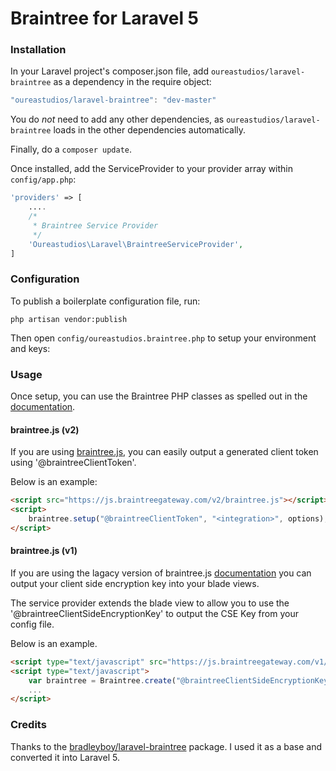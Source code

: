 Braintree for Laravel 5
==============

### Installation

In your Laravel project's composer.json file, add `oureastudios/laravel-braintree` as a dependency in the require object:

```js
"oureastudios/laravel-braintree": "dev-master"
```
    
You do *not* need to add any other dependencies, as `oureastudios/laravel-braintree` loads in the other dependencies automatically.

Finally, do a `composer update`.

Once installed, add the ServiceProvider to your provider array within `config/app.php`:

```php
'providers' => [
	....
	/*
	 * Braintree Service Provider
	 */
    'Oureastudios\Laravel\BraintreeServiceProvider',
]
```

### Configuration

To publish a boilerplate configuration file, run:

```shell
php artisan vendor:publish
```

Then open `config/oureastudios.braintree.php` to setup your environment and keys:

### Usage

Once setup, you can use the Braintree PHP classes as spelled out in the [documentation](https://www.braintreepayments.com/docs/php/transactions/overview).

#### braintree.js (v2)

If you are using [braintree.js](https://www.braintreepayments.com/docs/javascript), you can easily output a generated client token using '@braintreeClientToken'.

Below is an example:

~~~html
<script src="https://js.braintreegateway.com/v2/braintree.js"></script>
<script>
	braintree.setup("@braintreeClientToken", "<integration>", options);
</script>
~~~

#### braintree.js (v1)

If you are using the lagacy version of braintree.js [documentation](https://www.braintreepayments.com/braintrust/braintree-js) you can output your client side encryption key into your blade views.

The service provider extends the blade view to allow you to use the '@braintreeClientSideEncryptionKey' to output the CSE Key from your config file.

Below is an example.

~~~html
<script type="text/javascript" src="https://js.braintreegateway.com/v1/braintree.js"></script>
<script type="text/javascript">
    var braintree = Braintree.create("@braintreeClientSideEncryptionKey");
    ...
</script>
~~~

### Credits

Thanks to the [bradleyboy/laravel-braintree](https://github.com/bradleyboy/laravel-braintree) package. I used it as a base and converted it into Laravel 5.
